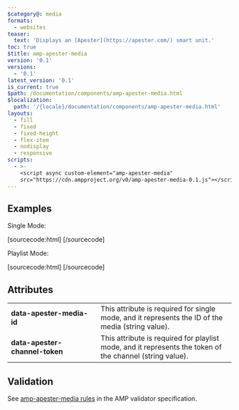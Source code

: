 ```yaml
---
$category@: media
formats:
  - websites
teaser:
  text: 'Displays an [Apester](https://apester.com/) smart unit.'
toc: true
$title: amp-apester-media
version: '0.1'
versions:
  - '0.1'
latest_version: '0.1'
is_current: true
$path: /documentation/components/amp-apester-media.html
$localization:
  path: '/{locale}/documentation/components/amp-apester-media.html'
layouts:
  - fill
  - fixed
  - fixed-height
  - flex-item
  - nodisplay
  - responsive
scripts:
  - >-
    <script async custom-element="amp-apester-media"
    src="https://cdn.ampproject.org/v0/amp-apester-media-0.1.js"></script>
---
```



<!---
Copyright 2016 The AMP HTML Authors. All Rights Reserved.

Licensed under the Apache License, Version 2.0 (the "License");
you may not use this file except in compliance with the License.
You may obtain a copy of the License at

      http://www.apache.org/licenses/LICENSE-2.0

Unless required by applicable law or agreed to in writing, software
distributed under the License is distributed on an "AS-IS" BASIS,
WITHOUT WARRANTIES OR CONDITIONS OF ANY KIND, either express or implied.
See the License for the specific language governing permissions and
limitations under the License.
-->



## Examples

Single Mode:

[sourcecode:html]
<amp-apester-media height="390" data-apester-media-id="#"> </amp-apester-media>
[/sourcecode]

Playlist Mode:

[sourcecode:html]
<amp-apester-media height="390" data-apester-channel-token="#">
</amp-apester-media>
[/sourcecode]

## Attributes

<table>
  <tr>
    <td width="40%"><strong>data-apester-media-id</strong></td>
    <td>This attribute is required for single mode, and it represents the ID of the media (string value).</td>
  </tr>
  <tr>
    <td width="40%"><strong>data-apester-channel-token</strong></td>
    <td>This attribute is required for playlist mode, and it represents the token of the channel (string value).</td>
  </tr>
</table>

## Validation

See [amp-apester-media rules](https://github.com/ampproject/amphtml/blob/master/extensions/amp-apester-media/validator-amp-apester-media.protoascii) in the AMP validator specification.